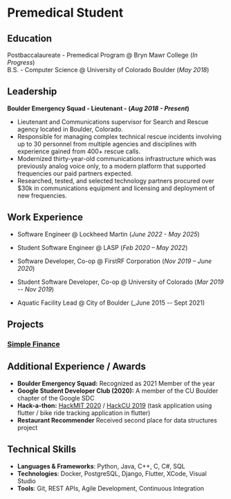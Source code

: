 # Premedical Student

## Education
Postbaccalaureate - Premedical Program @ Bryn Mawr College (_In Progress_)		        		
B.S. - Computer Science @ University of Colorado Boulder (_May 2018_)

## Leadership
**Boulder Emergency Squad - Lieutenant - (_Aug 2018 - Present_)**
- Lieutenant and Communications supervisor for Search and Rescue agency located in Boulder, Colorado.
- Responsible for managing complex technical rescue incidents involving up to 30 personnel from multiple agencies and disciplines with experience gained from 400+ rescue calls.
- Modernized thirty-year-old communications infrastructure which was previously analog voice only, to a modern platform that supported frequencies our paid partners expected.
- Researched, tested, and selected technology partners procured over $30k in communications equipment and
licensing and deployment of new frequencies.

## Work Experience
- Software Engineer @ Lockheed Martin (_June 2022 - May 2025_)

- Student Software Engineer @ LASP (_Feb 2020 – May 2022_)

- Software Developer, Co-op  @ FirstRF Corporation (_Nov 2019 – June 2020_)

- Student Software Developer, Co-op  @ University of Colorado (_Mar 2019 -- Nov 2019_)

- Aquatic Facility Lead  @ City of Boulder (_June 2015 -- Sept 2021)

## Projects
### [Simple Finance](https://github.com/AngusFiedler/simple-finance-web)

## Additional Experience / Awards	
- **Boulder Emergency Squad:** Recognized as 2021 Member of the year	        		
- **Google Student Developer Club (2020):** A member of the CU Boulder chapter of the Google SDC
- **Hack-a-thon:** [HackMIT 2020](https://github.com/AngusFiedler/Hack_MIT_2020) / [HackCU 2019](https://github.com/AngusFiedler/HackCU2019) (task application using flutter / bike ride tracking application in flutter)
- **Restaurant Recommender** Received second place for data structures project

## Technical Skills  
- **Languages & Frameworks**: Python, Java, C++, C, C#, SQL  
- **Technologies**: Docker, PostgreSQL, Django, Flutter, XCode, Visual Studio  
- **Tools**: Git, REST APIs, Agile Development, Continuous Integration  
